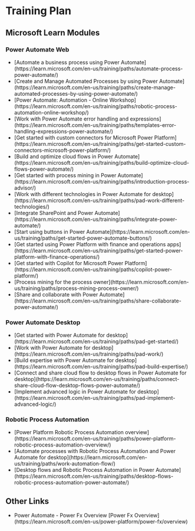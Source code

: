<h1>Training Plan</h1>
<h2>Microsoft Learn Modules</h2>
<h3>Power Automate Web</h3>
<ul>
<li>[Automate a business process using Power Automate](https://learn.microsoft.com/en-us/training/paths/automate-process-power-automate/)</li>
<li>[Create and Manage Automated Processes by using Power Automate](https://learn.microsoft.com/en-us/training/paths/create-manage-automated-processes-by-using-power-automate/)</li>
<li>[Power Automate: Automation - Online Workshop](https://learn.microsoft.com/en-us/training/paths/robotic-process-automation-online-workshop/)</li>
<li>[Work with Power Automate error handling and expressions](https://learn.microsoft.com/en-us/training/paths/templates-error-handling-expressions-power-automate/)</li>
<li>[Get started with custom connectors for Microsoft Power Platform](https://learn.microsoft.com/en-us/training/paths/get-started-custom-connectors-microsoft-power-platform/)</li>
<li>[Build and optimize cloud flows in Power Automate](https://learn.microsoft.com/en-us/training/paths/build-optimize-cloud-flows-power-automate/)</li>
<li>[Get started with process mining in Power Automate](https://learn.microsoft.com/en-us/training/paths/introduction-process-advisor/)</li>
<li>[Work with different technologies in Power Automate for desktop](https://learn.microsoft.com/en-us/training/paths/pad-work-different-technologies/)</li>
<li>[Integrate SharePoint and Power Automate](https://learn.microsoft.com/en-us/training/paths/integrate-power-automate/)</li>
<li>[Start using buttons in Power Automate](https://learn.microsoft.com/en-us/training/paths/get-started-power-automate-buttons/)</li>
<li>[Get started using Power Platform with finance and operations apps](https://learn.microsoft.com/en-us/training/paths/get-started-power-platform-with-finance-operations/)</li>
<li>[Get started with Copilot for Microsoft Power Platform](https://learn.microsoft.com/en-us/training/paths/copilot-power-platform/)</li>
<li>[Process mining for the process owner](https://learn.microsoft.com/en-us/training/paths/process-mining-process-owner/)</li>
<li>[Share and collaborate with Power Automate](https://learn.microsoft.com/en-us/training/paths/share-collaborate-power-automate/)</li>
</ul>
<h3>Power Automate Desktop</h3>
<ul>
<li>[Get started with Power Automate for desktop](https://learn.microsoft.com/en-us/training/paths/pad-get-started/)</li>
<li>[Work with Power Automate for desktop](https://learn.microsoft.com/en-us/training/paths/pad-work/)</li>
<li>[Build expertise with Power Automate for desktop](https://learn.microsoft.com/en-us/training/paths/pad-build-expertise/)</li>
<li>[Connect and share cloud flow to desktop flows in Power Automate for desktop](https://learn.microsoft.com/en-us/training/paths/connect-share-cloud-flow-desktop-flows-power-automate/)</li>
<li>[Implement advanced logic in Power Automate for desktop](https://learn.microsoft.com/en-us/training/paths/pad-implement-advanced-logic/)</li>
</ul>
<h3>Robotic Process Automation</h3>
<ul>
<li>[Power Platform Robotic Process Automation overview](https://learn.microsoft.com/en-us/training/paths/power-platform-robotic-process-automation-overview/)</li>
<li>[Automate processes with Robotic Process Automation and Power Automate for desktop](https://learn.microsoft.com/en-us/training/paths/work-automation-flow/)</li>
<li>[Desktop flows and Robotic Process Automation in Power Automate](https://learn.microsoft.com/en-us/training/paths/desktop-flows-robotic-process-automation-power-automate/)</li>
</ul>
<h2>Other Links</h2>
<ul>
<li>Power Automate - Power Fx Overview [Power Fx Overview](https://learn.microsoft.com/en-us/power-platform/power-fx/overview)</li>
</ul>